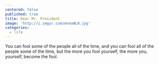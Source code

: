 ```yaml
---
centered: false
published: true
title: Dear Mr. President
image: 'http://i.imgur.com/mneaWLH.jpg'
categories:
  - life
---
```

You can fool some of the people 
all of the time,
and you can fool all of the people 
some of the time,
but the more you fool yourself,
the more you, yourself,
become the fool.
